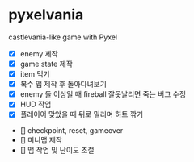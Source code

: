 # pyxelvania
castlevania-like game with Pyxel

- [x] enemy 제작
- [x] game state 제작
- [x] item 먹기
- [x] 복수 맵 제작 후 돌아다녀보기
- [x] enemy 둘 이상일 때 fireball 잘못날리면 죽는 버그 수정
- [x] HUD 작업
- [x] 플레이어 맞았을 때 뒤로 밀리며 하트 깎기
- [] checkpoint, reset, gameover
- [] 미니맵 제작
- [] 맵 작업 및 난이도 조절

